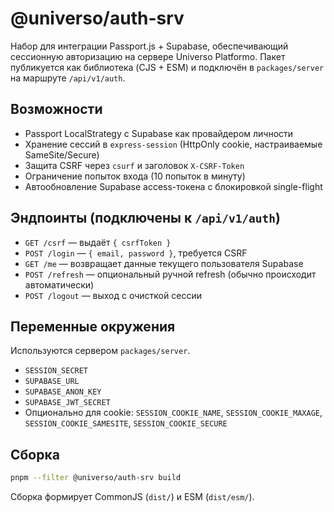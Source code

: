 # @universo/auth-srv

Набор для интеграции Passport.js + Supabase, обеспечивающий сессионную авторизацию на сервере Universo Platformo. Пакет публикуется как библиотека (CJS + ESM) и подключён в `packages/server` на маршруте `/api/v1/auth`.

## Возможности

- Passport LocalStrategy с Supabase как провайдером личности
- Хранение сессий в `express-session` (HttpOnly cookie, настраиваемые SameSite/Secure)
- Защита CSRF через `csurf` и заголовок `X-CSRF-Token`
- Ограничение попыток входа (10 попыток в минуту)
- Автообновление Supabase access-токена с блокировкой single-flight

## Эндпоинты (подключены к `/api/v1/auth`)

- `GET /csrf` — выдаёт `{ csrfToken }`
- `POST /login` — `{ email, password }`, требуется CSRF
- `GET /me` — возвращает данные текущего пользователя Supabase
- `POST /refresh` — опциональный ручной refresh (обычно происходит автоматически)
- `POST /logout` — выход с очисткой сессии

## Переменные окружения

Используются сервером `packages/server`.

- `SESSION_SECRET`
- `SUPABASE_URL`
- `SUPABASE_ANON_KEY`
- `SUPABASE_JWT_SECRET`
- Опционально для cookie: `SESSION_COOKIE_NAME`, `SESSION_COOKIE_MAXAGE`, `SESSION_COOKIE_SAMESITE`, `SESSION_COOKIE_SECURE`

## Сборка

```bash
pnpm --filter @universo/auth-srv build
```

Сборка формирует CommonJS (`dist/`) и ESM (`dist/esm/`).
